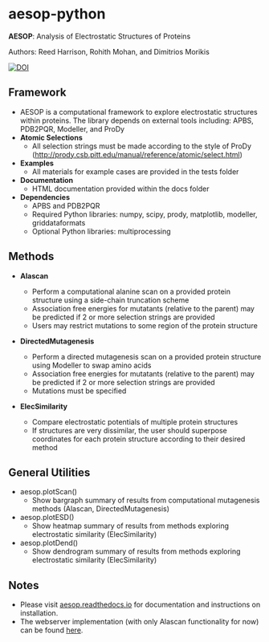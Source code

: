 # aesop-python
**AESOP**: Analysis of Electrostatic Structures of Proteins

Authors: Reed Harrison, Rohith Mohan, and Dimitrios Morikis

[![DOI](https://zenodo.org/badge/49102669.svg)](https://zenodo.org/badge/latestdoi/49102669)

## Framework
- AESOP is a computational framework to explore electrostatic structures within proteins. The library depends on external tools including: APBS, PDB2PQR, Modeller, and ProDy
- **Atomic Selections**
	- All selection strings must be made according to the style of ProDy (http://prody.csb.pitt.edu/manual/reference/atomic/select.html)
- **Examples**
	- All materials for example cases are provided in the tests folder
- **Documentation**
	- HTML documentation provided within the docs folder
- **Dependencies**
	- APBS and PDB2PQR
	- Required Python libraries: numpy, scipy, prody, matplotlib, modeller, griddataformats
	- Optional Python libraries: multiprocessing

## Methods
- **Alascan**
	- Perform a computational alanine scan on a provided protein structure using a side-chain truncation scheme
	- Association free energies for mutatants (relative to the parent) may be predicted if 2 or more selection strings are provided
	- Users may restrict mutations to some region of the protein structure

- **DirectedMutagenesis**
	- Perform a directed mutagenesis scan on a provided protein structure using Modeller to swap amino acids
	- Association free energies for mutatants (relative to the parent) may be predicted if 2 or more selection strings are provided
	- Mutations must be specified

- **ElecSimilarity**
	- Compare electrostatic potentials of multiple protein structures
	- If structures are very dissimilar, the user should superpose coordinates for each protein structure according to their desired method

## General Utilities
- aesop.plotScan()
	- Show bargraph summary of results from computational mutagenesis methods (Alascan, DirectedMutagenesis)
- aesop.plotESD()
 	- Show heatmap summary of results from methods exploring electrostatic similarity (ElecSimilarity)
- aesop.plotDend()
 	- Show dendrogram summary of results from methods exploring electrostatic similarity (ElecSimilarity)

## Notes
- Please visit [aesop.readthedocs.io](https://aesop.readthedocs.io) for documentation and instructions on installation.
- The webserver implementation (with only Alascan functionality for now) can be found [here](https://aeolus.engr.ucr.edu/aesop).
